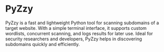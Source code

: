 # PyZzy
PyZzy is a fast and lightweight Python tool for scanning subdomains of a target website. With a simple terminal interface, it supports custom wordlists, concurrent scanning, and logs results for later use. Ideal for security researchers and developers, PyZzy helps in discovering subdomains quickly and efficiently.
